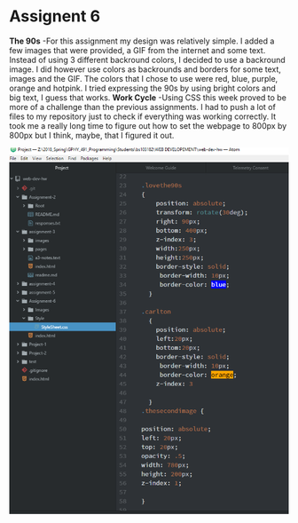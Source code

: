 # Assignent 6

**The 90s**
-For this assignment my design was relatively simple. I added a few
images that were provided, a GIF from the internet and some text. Instead of using
3 different backround colors, I decided to use a backround image. I did however use colors
as backrounds and borders for some text, images and the GIF. The colors that I chose to use
were red, blue, purple, orange and hotpink. I tried expressing the 90s by using bright colors and big text, I guess that works.
**Work Cycle**
-Using CSS this week proved to be more of a challenge than the previous assignments. I had to push a lot of files to my repository just to
 check if everything was working correctly. It took me a really long time to figure out how to set the webpage to 800px by 800px but I think, maybe, that
I figured it out.

![my screenshot](./Images/Capture.PNG)
